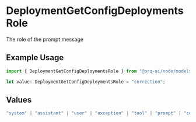 # DeploymentGetConfigDeploymentsRole

The role of the prompt message

## Example Usage

```typescript
import { DeploymentGetConfigDeploymentsRole } from "@orq-ai/node/models/operations";

let value: DeploymentGetConfigDeploymentsRole = "correction";
```

## Values

```typescript
"system" | "assistant" | "user" | "exception" | "tool" | "prompt" | "correction" | "expected_output"
```